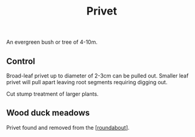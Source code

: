 ﻿---
backlinks:
- title: Roundabout
  url: /sense/landscape-garden/roundabout.html
- title: Plants
  url: /sense/landscape-garden/plants/plants.html
tags:
- wood-duck-meadows
- plant
- weed
- introduced
title: Privet
type: plant
---
An evergreen bush or tree of 4-10m.

## Control

Broad-leaf privet up to diameter of 2-3cm can be pulled out. Smaller leaf privet will pull apart leaving root segments requiring digging out.

Cut stump treatment of larger plants. 

## Wood duck meadows

Privet found and removed from the [[roundabout]].

[//begin]: # "Autogenerated link references for markdown compatibility"
[roundabout]: ../roundabout "Roundabout"
[//end]: # "Autogenerated link references"